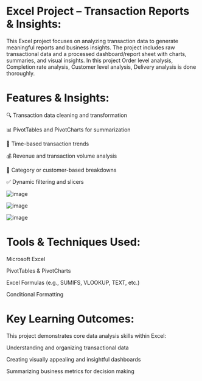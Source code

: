 # Excel Project – Transaction Reports & Insights:
This Excel project focuses on analyzing transaction data to generate meaningful reports and business insights. The project includes raw transactional data and a processed dashboard/report sheet with charts, summaries, and visual insights.
In this project Order level analysis, Completion rate analysis, Customer level analysis, Delivery analysis is done thoroughly.

# Features & Insights:
🔍 Transaction data cleaning and transformation

📊 PivotTables and PivotCharts for summarization

📅 Time-based transaction trends

💰 Revenue and transaction volume analysis

🧾 Category or customer-based breakdowns

✅ Dynamic filtering and slicers

![image](https://github.com/user-attachments/assets/571d589d-f576-4f7f-acc2-018fa5708368)


![image](https://github.com/user-attachments/assets/3ee7d30b-d4bd-4911-84c3-d895101c33ee)


![image](https://github.com/user-attachments/assets/7d5c94aa-7919-44ce-b064-526594fc7eaa)



# Tools & Techniques Used:
Microsoft Excel

PivotTables & PivotCharts

Excel Formulas (e.g., SUMIFS, VLOOKUP, TEXT, etc.)

Conditional Formatting

# Key Learning Outcomes:
This project demonstrates core data analysis skills within Excel:

Understanding and organizing transactional data

Creating visually appealing and insightful dashboards

Summarizing business metrics for decision making

